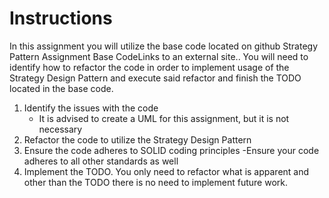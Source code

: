 # Instructions
In this assignment you will utilize the base code located on github Strategy Pattern Assignment Base CodeLinks to an external site.. You will need to identify how to refactor the code in order to implement usage of the Strategy Design Pattern and execute said refactor and finish the TODO located in the base code.

1) Identify the issues with the code
    - It is advised to create a UML for this assignment, but it is not necessary
2) Refactor the code to utilize the Strategy Design Pattern
3) Ensure the code adheres to SOLID coding principles
    -Ensure your code adheres to all other standards as well
4) Implement the TODO.
You only need to refactor what is apparent and other than the TODO there is no need to implement future work.